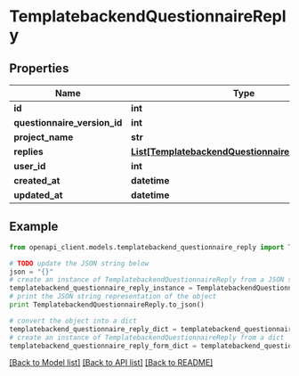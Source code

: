 # TemplatebackendQuestionnaireReply


## Properties

Name | Type | Description | Notes
------------ | ------------- | ------------- | -------------
**id** | **int** |  | [optional] 
**questionnaire_version_id** | **int** |  | [optional] 
**project_name** | **str** |  | [optional] 
**replies** | [**List[TemplatebackendQuestionnaireQuestionReply]**](TemplatebackendQuestionnaireQuestionReply.md) |  | [optional] 
**user_id** | **int** |  | [optional] 
**created_at** | **datetime** |  | [optional] 
**updated_at** | **datetime** |  | [optional] 

## Example

```python
from openapi_client.models.templatebackend_questionnaire_reply import TemplatebackendQuestionnaireReply

# TODO update the JSON string below
json = "{}"
# create an instance of TemplatebackendQuestionnaireReply from a JSON string
templatebackend_questionnaire_reply_instance = TemplatebackendQuestionnaireReply.from_json(json)
# print the JSON string representation of the object
print TemplatebackendQuestionnaireReply.to_json()

# convert the object into a dict
templatebackend_questionnaire_reply_dict = templatebackend_questionnaire_reply_instance.to_dict()
# create an instance of TemplatebackendQuestionnaireReply from a dict
templatebackend_questionnaire_reply_form_dict = templatebackend_questionnaire_reply.from_dict(templatebackend_questionnaire_reply_dict)
```
[[Back to Model list]](../README.md#documentation-for-models) [[Back to API list]](../README.md#documentation-for-api-endpoints) [[Back to README]](../README.md)


